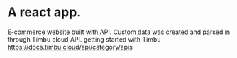 # A react app. 
E-commerce website built with API. Custom data was created and parsed in through Timbu cloud API.
getting started with Timbu https://docs.timbu.cloud/api/category/apis
